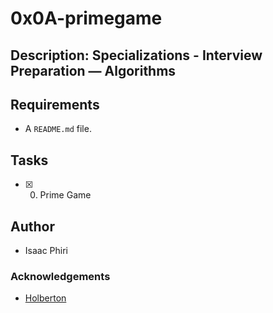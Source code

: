 # 0x0A-primegame

## Description: Specializations - Interview Preparation ― Algorithms

## Requirements
* A ```README.md``` file.

## Tasks
* [x] 0. Prime Game

## Author
* Isaac Phiri

### Acknowledgements
* [Holberton](https://www.holbertonschool.com/)